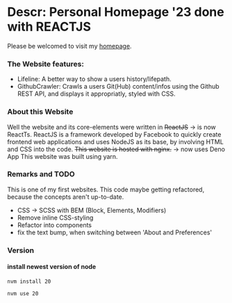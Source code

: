 # Descr: Personal Homepage '23 done with REACTJS

Please be welcomed to visit my [homepage](https://www.tilmanbertram.com).


### The Website features:
  + Lifeline:
    A better way to show a users history/lifepath.
  + GithubCrawler:
    Crawls a users Git(Hub) content/infos using the Github REST API,
    and displays it appropriatly, styled with CSS.
  
### About this Website
  Well the website and its core-elements were written in ~~ReactJS~~ -> is now ReactTs.
  ReactJS is a framework developed by Facebook to quickly 
  create frontend web applications and uses NodeJS as its base,
  by involving HTML and CSS into the code. 
  ~~This website is hosted with nginx.~~ -> now uses Deno App
  This website was built using yarn.

### Remarks and TODO
  This is one of my first websites.
  This code maybe getting refactored, because the concepts aren't up-to-date.

  - CSS -> SCSS with BEM (Block, Elements, Modifiers)
  - Remove inline CSS-styling
  - Refactor into components
  - fix the text bump, when switching between 'About and Preferences'

### Version
#### install newest version of node
  `nvm install 20`

  `nvm use 20`

